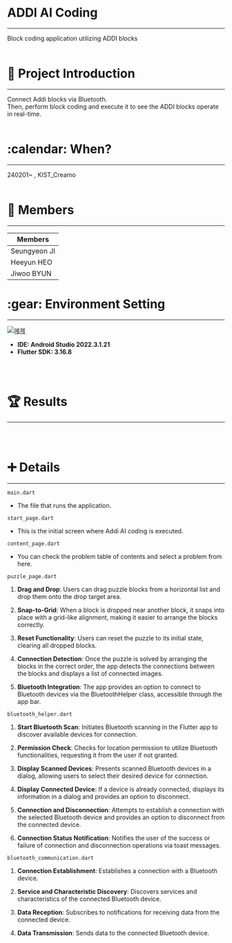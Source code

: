 <h1>ADDI AI Coding </h1>
<hr/>
Block coding application utilizing ADDI blocks
<br/><br/>
<h1> 📱 Project Introduction </h1>
<hr/>
Connect Addi blocks via Bluetooth. <br/>
Then, perform block coding and execute it to see the ADDI blocks operate in real-time.
<br/><br/>
<h1>:calendar: When? </h1>
<hr/>
240201~ , KIST_Creamo
<br/><br/>
<h1>🙂 Members </h1>
<hr/>

|Members|
|------|
|Seungyeon JI|
|Heeyun HEO|
|Jiwoo BYUN|

<h1>:gear: Environment Setting</h1>
<hr/>

[![예제](http://img.youtube.com/vi/usE9IKaogDU/0.jpg)](https://youtu.be/usE9IKaogDU?t=0s) 

<ul>
  <li><b>IDE: Android Studio 2022.3.1.21</b></li>
  <li><b>Flutter SDK: 3.16.8</b></li>
</ul>
<br/><br/>
<h1>🏆 Results </h1>
<hr/>

<br/><br/>
<h1> ➕ Details </h1>
<hr/>

`main.dart`

* The file that runs the application. 


`start_page.dart`

* This is the initial screen where Addi AI coding is executed.


`content_page.dart`

* You can check the problem table of contents and select a problem from here.


`puzzle_page.dart`
1. <b>Drag and Drop</b>: Users can drag puzzle blocks from a horizontal list and drop them onto the drop target area.

2. <b>Snap-to-Grid</b>: When a block is dropped near another block, it snaps into place with a grid-like alignment, making it easier to arrange the blocks correctly.

3. <b>Reset Functionality</b>: Users can reset the puzzle to its initial state, clearing all dropped blocks.

4. <b>Connection Detection</b>: Once the puzzle is solved by arranging the blocks in the correct order, the app detects the connections between the blocks and displays a list of connected images.

5. <b>Bluetooth Integration</b>: The app provides an option to connect to Bluetooth devices via the BluetoothHelper class, accessible through the app bar.


`bluetooth_helper.dart`
1. <b>Start Bluetooth Scan</b>: Initiates Bluetooth scanning in the Flutter app to discover available devices for connection.

2. <b>Permission Check</b>: Checks for location permission to utilize Bluetooth functionalities, requesting it from the user if not granted.

3. <b>Display Scanned Devices</b>: Presents scanned Bluetooth devices in a dialog, allowing users to select their desired device for connection.

4. <b>Display Connected Device</b>: If a device is already connected, displays its information in a dialog and provides an option to disconnect.

5. <b>Connection and Disconnection</b>: Attempts to establish a connection with the selected Bluetooth device and provides an option to disconnect from the connected device.

6. <b>Connection Status Notification</b>: Notifies the user of the success or failure of connection and disconnection operations via toast messages.


`bluetooth_communication.dart`
1. <b>Connection Establishment</b>: Establishes a connection with a Bluetooth device.

2. <b>Service and Characteristic Discovery</b>: Discovers services and characteristics of the connected Bluetooth device.

3. <b>Data Reception</b>: Subscribes to notifications for receiving data from the connected device.

4. <b>Data Transmission</b>: Sends data to the connected Bluetooth device.
